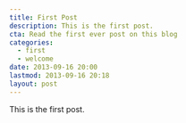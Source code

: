 ```yaml
---
title: First Post
description: This is the first post.
cta: Read the first ever post on this blog
categories:
  - first
  - welcome
date: 2013-09-16 20:00
lastmod: 2013-09-16 20:18
layout: post
---
```


This is the first post.
